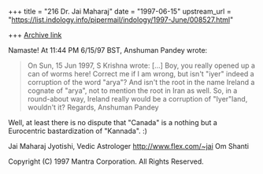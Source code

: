 +++
title = "216 Dr. Jai Maharaj"
date = "1997-06-15"
upstream_url = "https://list.indology.info/pipermail/indology/1997-June/008527.html"

+++
[Archive link](https://list.indology.info/pipermail/indology/1997-June/008527.html)

Namaste! At 11:44 PM 6/15/97 BST, Anshuman Pandey wrote:
>
> On Sun, 15 Jun 1997, S Krishna wrote:
> [...]
>Boy, you really opened up a can of worms here! Correct me if I am wrong,
>but isn't "iyer" indeed a corruption of the word "arya"? And isn't the
>root in the name Ireland a cognate of "arya", not to mention the root in
>Iran as well. So, in a round-about way, Ireland really would be a 
>corruption of "Iyer"land, wouldn't it?
>Regards,
>Anshuman Pandey

Well, at least there is no dispute that "Canada" is
a nothing but a Eurocentric bastardization of "Kannada". :)

Jai Maharaj
Jyotishi, Vedic Astrologer
http://www.flex.com/~jai
Om Shanti

Copyright (C) 1997 Mantra Corporation. All Rights Reserved.






